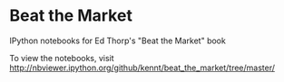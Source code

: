 Beat the Market
===============

IPython notebooks for Ed Thorp's "Beat the Market" book

To view the notebooks, visit
	http://nbviewer.ipython.org/github/kennt/beat_the_market/tree/master/